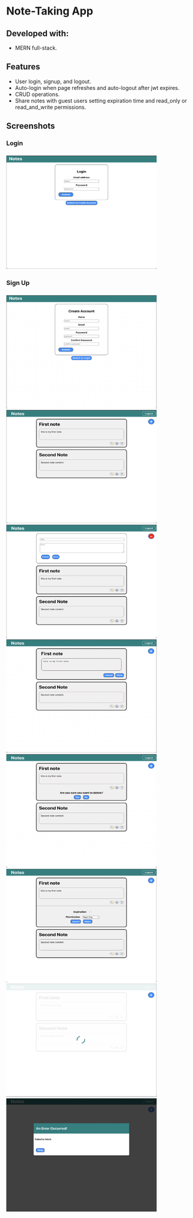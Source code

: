 # Note-Taking App
## Developed with:
- MERN full-stack.
## Features
- User login, signup, and logout.
- Auto-login when page refreshes and auto-logout after jwt expires.
- CRUD operations.
- Share notes with guest users setting expiration time and read_only or read_and_write permissions.
## Screenshots
<h3>Login<h3>
<img src='/screenshots/login.png' height='300' width='400' /> 
<h3>Sign Up<h3> 
<img src='/screenshots/sign-up.png' height='300' width='400' />
<img src='/screenshots/notes.png' height='300' width='400' /> <img src='/screenshots/new-note.png' height='300' width='400' />
<img src='/screenshots/edit.png' height='300' width='400' /> <img src='/screenshots/delete.png' height='300' width='400' />
<img src='/screenshots/share.png' height='300' width='400' /> <img src='/screenshots/loading.png' height='300' width='400' />
<img src='/screenshots/error.png' height='300' width='400' />
